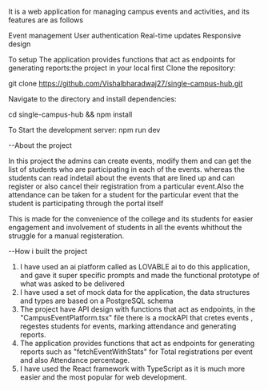 

It is a web application for managing campus events and activities, and its features are as follows

Event management
User authentication
Real-time updates
Responsive design

To setup The application provides functions that act as endpoints for generating reports:the project in your local first Clone the repository:

git clone https://github.com/Vishalbharadwaj27/single-campus-hub.git

Navigate to the directory and install dependencies:

cd single-campus-hub && npm install


To Start the development server:
npm run dev

--About the project 

In this project the admins can create events, modify them and can get the list of students who are participating in each of the events.
whereas the students can read indetail about the events that are lined up and can register or also cancel their registration from a particular event.Also the attendance can be taken for a student for the particular event that the student is participating through the portal itself

This is made for the convenience of the college and its students for easier engagement and involvement of students in all the events whithout the struggle for a manual registeration.

--How i built the project

1. I have used an ai platform called as LOVABLE ai to do this application, and gave it super specific prompts and made the functional prototype of what was asked to be delivered
2. I have used a set of mock data for the application, the data structures and types are based on a PostgreSQL schema
3. The project have API design with functions that act as endpoints, in the "CampusEventPlatform.tsx" file there is a mockAPI that cretes events , regestes students for events, marking attendance and generating reports.
4. The application provides functions that act as endpoints for generating reports such as "fetchEventWithStats" for Total registrations per event and also Attendance percentage.
5. I have used the React framework with TypeScript as it is much more easier and the most popular for web development.